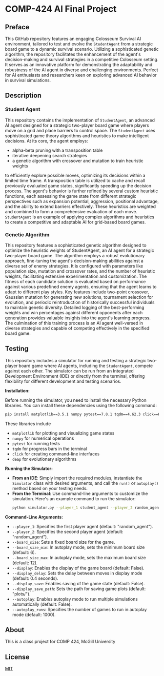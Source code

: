 # COMP-424 AI Final Project

## Preface
This GitHub repository features an engaging Colosseum Survival AI environment, tailored to test and evolve the `StudentAgent` from a strategic board game to a dynamic survival scenario. Utilizing a sophisticated genetic algorithm, the repository facilitates the enhancement of the agent's decision-making and survival strategies in a competitive Colosseum setting. It serves as an innovative platform for demonstrating the adaptability and robustness of the AI agent in diverse and challenging environments. Perfect for AI enthusiasts and researchers keen on exploring advanced AI behavior in survival simulations.

## Description
### Student Agent
This repository contains the implementation of `StudentAgent`, an advanced AI agent designed for a strategic two-player board game where players move on a grid and place barriers to control space. The `StudentAgent` uses sophisticated game theory algorithms and heuristics to make intelligent decisions. At its core, the agent employs:

- alpha-beta pruning with a transposition table
- iterative deepening search strategies 
- a genetic algorithm with crossover and mutation to train heuristic weights 

to efficiently explore possible moves, optimizing its decisions within a limited time frame. A transposition table is utilized to cache and recall previously evaluated game states, significantly speeding up the decision process. The agent's behavior is further refined by several custom heuristic functions, each assessing the game state from different strategic perspectives such as expansion potential, aggression, positional advantage, and the ability to extend barriers effectively. These heuristics are weighted and combined to form a comprehensive evaluation of each move. `StudentAgent` is an example of applying complex algorithms and heuristics to create a competitive and adaptable AI for grid-based board games.

### Genetic Algorithm
This repository features a sophisticated genetic algorithm designed to optimize the heuristic weights of StudentAgent, an AI agent for a strategic two-player board game. The algorithm employs a robust evolutionary approach, fine-tuning the agent's decision-making abilities against a diverse set of enemy strategies. It is configured with parameters like population size, mutation and crossover rates, and the number of heuristic weights, facilitating extensive experimentation and customization. The fitness of each candidate solution is evaluated based on performance against various predefined enemy agents, ensuring that the agent learns to adapt to different play styles. Key features include two-point crossover, Gaussian mutation for generating new solutions, tournament selection for evolution, and periodic reintroduction of historically successful individuals to maintain genetic diversity. Detailed logging of the best-performing weights and win percentages against different opponents after each generation provides valuable insights into the agent's learning progress. The culmination of this training process is an AI agent well-versed in diverse strategies and capable of competing effectively in the specified board game.

## Testing
This repository includes a simulator for running and testing a strategic two-player board game where AI agents, including the `StudentAgent`, compete against each other. The simulator can be run from an Integrated Development Environment (IDE) or directly from the terminal, offering flexibility for different development and testing scenarios.

**Installation:**

Before running the simulator, you need to install the necessary Python libraries. You can install these dependencies using the following command:

```bash
pip install matplotlib==3.5.1 numpy pytest==7.0.1 tqdm==4.62.3 click==8.0.4 deap
```

These libraries include 
- `matplotlib` for plotting and visualizing game states
- `numpy` for numerical operations
- `pytest` for running tests
- `tqdm` for progress bars in the terminal
- `click` for creating command-line interfaces
- `deap` for evolutionary algorithms

**Running the Simulator:**

- **From an IDE**: Simply import the required modules, instantiate the `Simulator` class with desired arguments, and call the `run()` or `autoplay()` method based on your testing needs.
- **From the Terminal**: Use command-line arguments to customize the simulation. Here's an example command to run the simulator: 
  ```bash
  python simulator.py --player_1 student_agent --player_2 random_agent --board_size 10 --autoplay
  ```

**Command-Line Arguments:**

- `--player_1`: Specifies the first player agent (default: "random_agent").
- `--player_2`: Specifies the second player agent (default: "random_agent").
- `--board_size`: Sets a fixed board size for the game.
- `--board_size_min`: In autoplay mode, sets the minimum board size (default: 6).
- `--board_size_max`: In autoplay mode, sets the maximum board size (default: 12).
- `--display`: Enables the display of the game board (default: False).
- `--display_delay`: Sets the delay between moves in display mode (default: 0.4 seconds).
- `--display_save`: Enables saving of the game state (default: False).
- `--display_save_path`: Sets the path for saving game plots (default: "plots/").
- `--autoplay`: Enables autoplay mode to run multiple simulations automatically (default: False).
- `--autoplay_runs`: Specifies the number of games to run in autoplay mode (default: 1000).

## About
This is a class project for COMP 424, McGill University

## License

[MIT](LICENSE)
